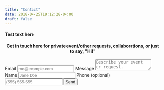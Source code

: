 ```yaml
---
title: "Contact"
date: 2018-04-25T19:12:28-04:00
draft: false
---
```


#### Test text here

<h4>
  <center>
Get in touch here for private event/other requests, collaborations, or just to say, "Hi!"
  </center>
</h4>

<form method="POST" action="https://formspree.io/swiftglidden@gmail.com">
  <label for="email">Email</label>
  <input name="email" placeholder="me@example.com" type="email" required>
  <label for="message">Message</label>
  <textarea name="message" placeholder="Describe your event or request." required></textarea>
  <label for="name">Name</label>
  <input type="text" name="name" placeholder="Jane Doe" required>
  <label for="phone">Phone (optional)</label>
  <input type="tel" name="phone" placeholder="(555) 555-555">
  <button type="submit">Send</button>
</form>
